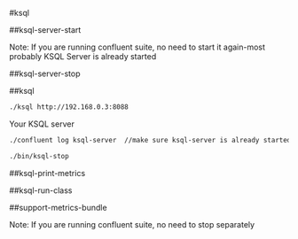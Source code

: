 #ksql

##ksql-server-start

Note: If you are running confluent suite, no need to start it again-most probably KSQL Server is already started

##ksql-server-stop


##ksql

```sh
./ksql http://192.168.0.3:8088
```

Your KSQL server

```sh
./confluent log ksql-server  //make sure ksql-server is already started
```

```sh
./bin/ksql-stop

```

##ksql-print-metrics

##ksql-run-class

##support-metrics-bundle

Note: If you are running confluent suite, no need to stop separately
